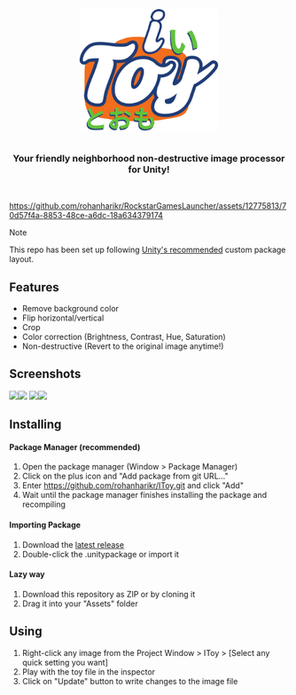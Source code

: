 <div align="center">
<img src="./README/logo.png" alt="IToy" align="center" width="250px" />
</div>
<br/>
<h3 align="center">Your friendly neighborhood non-destructive image processor for Unity!</h3>
<br/>

https://github.com/rohanharikr/RockstarGamesLauncher/assets/12775813/70d57f4a-8853-48ce-a6dc-18a634379174

> [!Note]
> This repo has been set up following [Unity's recommended](https://docs.unity3d.com/Manual/cus-layout.html) custom package layout.

## Features 

- Remove background color
- Flip horizontal/vertical
- Crop
- Color correction (Brightness, Contrast, Hue, Saturation)
- Non-destructive (Revert to the original image anytime!)

## Screenshots

<img src="./README/HomeView.png" width="50%"/><img src="./README/Search.png" width="50%"/>
<img src="./README/PlayView.png" width="50%"/><img src="./README/DetailModal.png" width="50%"/>

## Installing

#### Package Manager (recommended)
1. Open the package manager (Window > Package Manager)
1. Click on the plus icon and "Add package from git URL..."
1. Enter https://github.com/rohanharikr/IToy.git and click "Add"
1. Wait until the package manager finishes installing the package and recompiling

#### Importing Package
1. Download the [latest release](https://github.com/rohanharikr/IToy/releases)
1. Double-click the .unitypackage or import it
   
#### Lazy way
1. Download this repository as ZIP or by cloning it
1. Drag it into your "Assets" folder

## Using

1. Right-click any image from the Project Window > IToy > [Select any quick setting you want]
2. Play with the toy file in the inspector
3. Click on "Update" button to write changes to the image file



